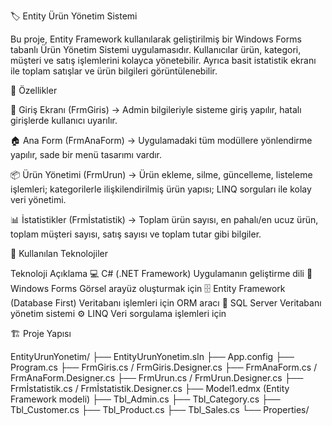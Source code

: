 🏷️ Entity Ürün Yönetim Sistemi

Bu proje, Entity Framework kullanılarak geliştirilmiş bir Windows Forms tabanlı Ürün Yönetim Sistemi uygulamasıdır. Kullanıcılar ürün, kategori, müşteri ve satış işlemlerini kolayca yönetebilir. Ayrıca basit istatistik ekranı ile toplam satışlar ve ürün bilgileri görüntülenebilir.

🚀 Özellikler

🔐 Giriş Ekranı (FrmGiris) → Admin bilgileriyle sisteme giriş yapılır, hatalı girişlerde kullanıcı uyarılır.

🏠 Ana Form (FrmAnaForm) → Uygulamadaki tüm modüllere yönlendirme yapılır, sade bir menü tasarımı vardır.

📦 Ürün Yönetimi (FrmUrun) → Ürün ekleme, silme, güncelleme, listeleme işlemleri; kategorilerle ilişkilendirilmiş ürün yapısı; LINQ sorguları ile kolay veri yönetimi.

📊 İstatistikler (Frmİstatistik) → Toplam ürün sayısı, en pahalı/en ucuz ürün, toplam müşteri sayısı, satış sayısı ve toplam tutar gibi bilgiler.


🧠 Kullanılan Teknolojiler

Teknoloji	Açıklama
💻 C# (.NET Framework)	Uygulamanın geliştirme dili
🧩 Windows Forms	Görsel arayüz oluşturmak için
🗄️ Entity Framework (Database First)	Veritabanı işlemleri için ORM aracı
🧱 SQL Server	Veritabanı yönetim sistemi
⚙️ LINQ	Veri sorgulama işlemleri için


🏗️ Proje Yapısı

EntityUrunYonetim/
├── EntityUrunYonetim.sln
├── App.config
├── Program.cs
├── FrmGiris.cs / FrmGiris.Designer.cs
├── FrmAnaForm.cs / FrmAnaForm.Designer.cs
├── FrmUrun.cs / FrmUrun.Designer.cs
├── Frmİstatistik.cs / Frmİstatistik.Designer.cs
├── Model1.edmx (Entity Framework modeli)
├── Tbl_Admin.cs
├── Tbl_Category.cs
├── Tbl_Customer.cs
├── Tbl_Product.cs
├── Tbl_Sales.cs
└── Properties/
